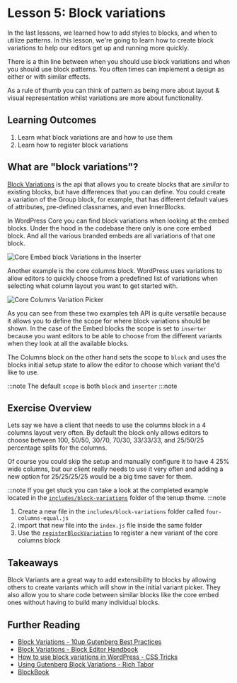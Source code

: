 # Lesson 5: Block variations

In the last lessons, we learned how to add styles to blocks, and when to utilize patterns. In this lesson, we're going to learn how to create block variations to help our editors get up and running more quickly.

There is a thin line between when you should use block variations and when you should use block patterns. You often times can implement a design as either or with similar effects.

As a rule of thumb you can think of pattern as being more about layout & visual representation whilst variations are more about functionality.

## Learning Outcomes

1. Learn what block variations are and how to use them
2. Learn how to register block variations

## What are "block variations"?

[Block Variations](https://developer.wordpress.org/block-editor/reference-guides/block-api/block-variations/) is the api that allows you to create blocks that are _similar_ to existing blocks, but have differences that you can define. You could create a variation of the Group block, for example, that has different default values of attributes, pre-defined classnames, and even InnerBlocks.

In WordPress Core you can find block variations when looking at the embed blocks. Under the hood in the codebase there only is one core embed block. And all the various branded embeds are all variations of that one block.

![Core Embed block Variations in the Inserter](/img/embed-block-variations-overview.png)

Another example is the core columns block. WordPress uses variations to allow editors to quickly choose from a predefined list of variations when selecting what column layout you want to get started with.

![Core Columns Variation Picker](/img/columns-block-variations-picker.png)

As you can see from these two examples teh API is quite versatile because it allows you to define the scope for where block variations should be shown. In the case of the Embed blocks the scope is set to `inserter` because you want editors to be able to choose from the different variants when they look at all the available blocks.

The Columns block on the other hand sets the scope to `block` and uses the blocks initial setup state to allow the editor to choose which variant the'd like to use.

:::note
The default `scope` is both `block` and `inserter`
:::note

## Exercise Overview

Lets say we have a client that needs to use the columns block in a 4 columns layout very often. By default the block only allows editors to choose between 100, 50/50, 30/70, 70/30, 33/33/33, and 25/50/25 percentage splits for the columns.

Of course you could skip the setup and manually configure it to have 4 25% wide columns, but our client really needs to use it very often and adding a new option for 25/25/25/25 would be a big time saver for them.

:::note
If you get stuck you can take a look at the completed example located in the [`includes/block-variations`](https://gitlab.10up.com/exercises/gutenberg-lessons/blob/9ad2f0495bd50fea602c4695ce3df77d1640392b/themes/tenup-theme/includes/block-variations/four-columns-variation-completed.js) folder of the tenup theme.
:::note

1. Create a new file in the `includes/block-variations` folder called `four-columns-equal.js`
2. import that new file into the `index.js` file inside the same folder
3. Use the [`registerBlockVariation`](https://developer.wordpress.org/block-editor/reference-guides/block-api/block-variations/) to register a new variant of the core columns block

## Takeaways

Block Variants are a great way to add extensibility to blocks by allowing others to create variants which will show in the initial variant picker. They also allow you to share code between similar blocks like the core embed ones without having to build many individual blocks.

## Further Reading

* [Block Variations - 10up Gutenberg Best Practices](../reference/Blocks/block-variations)
* [Block Variations - Block Editor Handbook](https://developer.wordpress.org/block-editor/reference-guides/block-api/block-variations/)
* [How to use block variations in WordPress - CSS Tricks](https://css-tricks.com/how-to-use-block-variations-in-wordpress/)
* [Using Gutenberg Block Variations - Rich Tabor](https://richtabor.com/block-variations/)
* [BlockBook](https://youknowriad.github.io/blockbook/block/)
